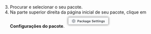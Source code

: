 3. Procurar e selecionar o seu pacote.
4. Na parte superior direita da página inicial de seu pacote, clique em **Configurações do pacote**. ![Botão de configurações do pacote](/assets/images/help/package-registry/packages-settings-from-package-landing-page.png)
